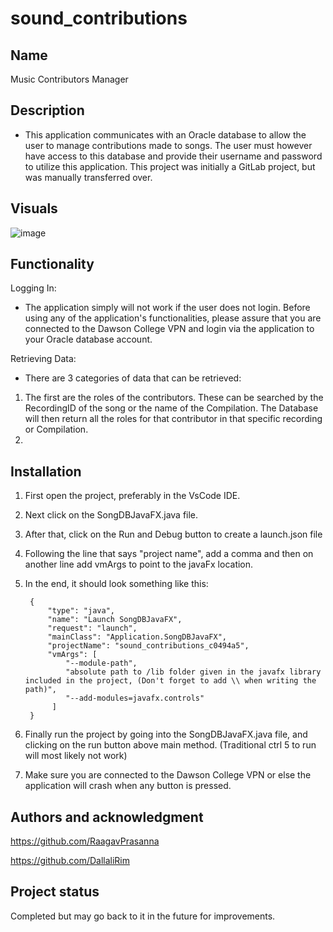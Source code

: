 # sound_contributions


## Name
Music Contributors Manager

## Description
- This application communicates with an Oracle database to allow the user to manage contributions made to songs. The user must however have access to this database and provide their username and password to utilize this application. This project was initially a GitLab project, but was manually transferred over. 


## Visuals
![image](https://user-images.githubusercontent.com/93137749/154872763-1e743e9a-4d08-4c68-bfd8-4edeb3dc99a2.png)

## Functionality
Logging In:
                
- The application simply will not work if the user does not login. Before using any of the application's functionalities, please assure that you are connected to the Dawson College VPN and login via the application to your Oracle database account.      

Retrieving Data:
- There are 3 categories of data that can be retrieved:
1. The first are the roles of the contributors. These can be searched by the RecordingID of the song or the name of the Compilation. The Database will then return all the roles for that contributor in that specific recording or Compilation.
2.      
               

## Installation
1. First open the project, preferably in the VsCode IDE.
2. Next click on the SongDBJavaFX.java file.
3. After that, click on the Run and Debug button to create a launch.json file
4. Following the line that says "project name", add a comma and then on another line add vmArgs to point to the javaFx location.
5. In the end, it should look something like this:
        
        {
            "type": "java",
            "name": "Launch SongDBJavaFX",
            "request": "launch",
            "mainClass": "Application.SongDBJavaFX",
            "projectName": "sound_contributions_c0494a5",
            "vmArgs": [
                "--module-path",
                "absolute path to /lib folder given in the javafx library included in the project, (Don't forget to add \\ when writing the path)",
                "--add-modules=javafx.controls"
             ]
        }
        
6. Finally run the project by going into the SongDBJavaFX.java file, and clicking on the run button above main method. (Traditional ctrl 5 to run will most likely not work)
7. Make sure you are connected to the Dawson College VPN or else the application will crash when any button is pressed.

## Authors and acknowledgment
https://github.com/RaagavPrasanna

https://github.com/DallaliRim

## Project status
Completed but may go back to it in the future for improvements.

